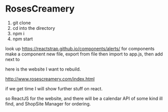 # RosesCreamery
1. git clone
1. cd into the directory
1. npm i
1. npm start

look up https://reactstrap.github.io/components/alerts/ for components
make a component new file, export from file then import to app.js, then add next to <NavBar />





here is the website I want to rebuild. 

http://www.rosescreamery.com/index.html

if we get time I will show further stuff on react.

so ReactJS for the website, and there will be a calendar API of some kind ill find, and ShopSite Manager for ordering.
